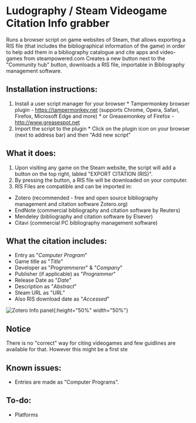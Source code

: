 # Ludography / Steam Videogame Citation Info grabber
Runs a browser script on game websites of Steam, that allows exporting a RIS file (that includes the bibliographical information of the game) in order to help add them in a bibliography catalogue and cite apps and video-games from steampowered.com
Creates a new button next to the "Community hub" button, downloads a RIS file, importable in Bibliography management software.

## Installation instructions: 
  1. Install a user script manager for your browser 
    * Tampermonkey browser plugin - https://tampermonkey.net (supports Chrome, Opera, Safari, Firefox, Microsoft Edge and more) 
    * or Greasemonkey of Firefox - http://www.greasespot.net
  2. Import the script to the plugin
    * Click on the plugin icon on your browser (next to address bar) and then "Add new script" 
    
## What it does: 
1. Upon visiting any game on the Steam website, the script will add a button on the top right, labled "EXPORT CITATION (RIS)". 
2. By pressing the button, a RIS file will be downloaded on your computer. 
3. RIS Files are compatible and can be imported in:
  * Zotero (recommended - free and open source bibliography management and citation software Zotero.org) 
  * EndNote (commercial bibliography and citation software by Reuters) 
  * Mendeley (bibliography and citation software by Elsever) 
  * Citavi (commercial PC bibliography management software) 

## What the citation includes: 
  * Entry as "_Computer Program_"
  * Game title as "_Title_" 
  * Developer as "_Programmerer_" & "_Company_" 
  * Publisher (if applicable) as "_Programmer_" 
  * Release Date as "_Date_" 
  * Description as "_Abstract_"
  * Steam URL as "_URL_"
  * Also RIS download date as "_Accessed_" 
  
  ![Zotero Info panel](https://image.ibb.co/bB9vrR/Screen_Shot_2017_10_16_at_15_21_05.png ){:height="50%" width="50%"}
  
## Notice 
There is no "correct" way for citing videogames and few guidlines are available for that. However this might be a first ste

## Known issues:
  * Entries are made as "Computer Programs". 
## To-do:
  * Platforms
